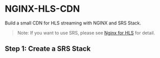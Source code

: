 # NGINX-HLS-CDN

Build a small CDN for HLS streaming with NGINX and SRS Stack.

> Note: If you want to use SRS, please see [Nginx for HLS](https://ossrs.io/lts/en-us/docs/v5/doc/nginx-for-hls) for detail.

## Step 1: Create a SRS Stack

